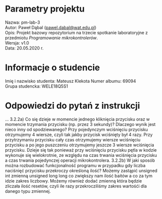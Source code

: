 # Parametry projektu

Nazwa: pm-lab-3  
Autor: Paweł Dąbal (pawel.dabal@wat.edu.pl)  
Opis: Projekt bazowy repozytorium na trzecie spotkanie laboratoryjne z przedmiotu _Programowanie mikrokontrolerów_.  
Wersja: v1.0  
Data: 20.05.2020 r.

# Informacje o studencie

Imię i nazwisko studenta: Mateusz Klekota
Numer albumu: 69094  
Grupa studencka: WELE18Q5S1

# Odpowiedzi do pytań z instrukcji
...
3.2.2a) Co się dzieje w momencie jednego kliknięcia przycisku oraz w momencie trzymania przycisku (np. przez 3 sekundy)? Dlaczego wynik jest nieco inny od spodziewanego?
    Przy pojedynczym wciśnięciu przycisku otrzymujemy 4 wiersze, czyli tak jakby przycisk wciśnięty był 4 razy. Przy przytrzymaniu przycisku cały czas otrzymujemy wiersze wciśnięciu przycisku a po jego puszczeniu otrzymujemy jeszcze 3 wiersze wciśnięcia przycisku. Dzieje się tak ponieważ przy wciśnięciu przycisku pętla w kodzie wykonuje się wielokrotnie, ze względu na czas trwania wciśnięcia przycisku a czas trwania pojedynczej operacji mikrokontrolera. 
3.2.2b) W jaki sposób można rozbudować funkcjonalność programu w przypadku gdy liczba naciśnięć przycisku przekroczy określoną ilość?
    Możemy zastąpić unsigned int zmienną unsigned long long co zwiększy nam ilość baitów a co za tym idzie zakres liczbowy. Możemy również dodać zmienną która będzie zliczała ilość resetów, czyli ile razy przekrocziliśmy zakres wartośći dla danego typu zmiennej.